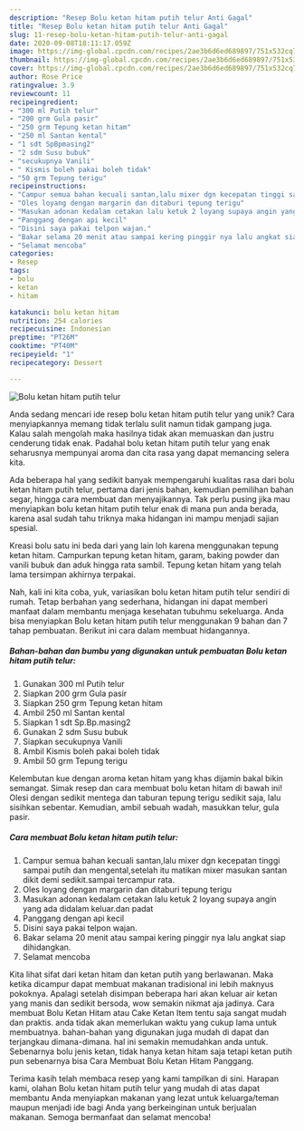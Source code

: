 ```yaml
---
description: "Resep Bolu ketan hitam putih telur Anti Gagal"
title: "Resep Bolu ketan hitam putih telur Anti Gagal"
slug: 11-resep-bolu-ketan-hitam-putih-telur-anti-gagal
date: 2020-09-08T18:11:17.059Z
image: https://img-global.cpcdn.com/recipes/2ae3b6d6ed689897/751x532cq70/bolu-ketan-hitam-putih-telur-foto-resep-utama.jpg
thumbnail: https://img-global.cpcdn.com/recipes/2ae3b6d6ed689897/751x532cq70/bolu-ketan-hitam-putih-telur-foto-resep-utama.jpg
cover: https://img-global.cpcdn.com/recipes/2ae3b6d6ed689897/751x532cq70/bolu-ketan-hitam-putih-telur-foto-resep-utama.jpg
author: Rose Price
ratingvalue: 3.9
reviewcount: 11
recipeingredient:
- "300 ml Putih telur"
- "200 grm Gula pasir"
- "250 grm Tepung ketan hitam"
- "250 ml Santan kental"
- "1 sdt SpBpmasing2"
- "2 sdm Susu bubuk"
- "secukupnya Vanili"
- " Kismis boleh pakai boleh tidak"
- "50 grm Tepung terigu"
recipeinstructions:
- "Campur semua bahan kecuali santan,lalu mixer dgn kecepatan tinggi sampai putih dan mengental,setelah itu matikan mixer masukan santan dikit demi sedikit.sampai tercampur rata."
- "Oles loyang dengan margarin dan ditaburi tepung terigu"
- "Masukan adonan kedalam cetakan lalu ketuk 2 loyang supaya angin yang ada didalam keluar.dan padat"
- "Panggang dengan api kecil"
- "Disini saya pakai telpon wajan."
- "Bakar selama 20 menit atau sampai kering pinggir nya lalu angkat siap dihidangkan."
- "Selamat mencoba"
categories:
- Resep
tags:
- bolu
- ketan
- hitam

katakunci: bolu ketan hitam 
nutrition: 254 calories
recipecuisine: Indonesian
preptime: "PT26M"
cooktime: "PT40M"
recipeyield: "1"
recipecategory: Dessert

---
```



![Bolu ketan hitam putih telur](https://img-global.cpcdn.com/recipes/2ae3b6d6ed689897/751x532cq70/bolu-ketan-hitam-putih-telur-foto-resep-utama.jpg)

Anda sedang mencari ide resep bolu ketan hitam putih telur yang unik? Cara menyiapkannya memang tidak terlalu sulit namun tidak gampang juga. Kalau salah mengolah maka hasilnya tidak akan memuaskan dan justru cenderung tidak enak. Padahal bolu ketan hitam putih telur yang enak seharusnya mempunyai aroma dan cita rasa yang dapat memancing selera kita.

Ada beberapa hal yang sedikit banyak mempengaruhi kualitas rasa dari bolu ketan hitam putih telur, pertama dari jenis bahan, kemudian pemilihan bahan segar, hingga cara membuat dan menyajikannya. Tak perlu pusing jika mau menyiapkan bolu ketan hitam putih telur enak di mana pun anda berada, karena asal sudah tahu triknya maka hidangan ini mampu menjadi sajian spesial.

Kreasi bolu satu ini beda dari yang lain loh karena menggunakan tepung ketan hitam. Campurkan tepung ketan hitam, garam, baking powder dan vanili bubuk dan aduk hingga rata sambil. Tepung ketan hitam yang telah lama tersimpan akhirnya terpakai.


Nah, kali ini kita coba, yuk, variasikan bolu ketan hitam putih telur sendiri di rumah. Tetap berbahan yang sederhana, hidangan ini dapat memberi manfaat dalam membantu menjaga kesehatan tubuhmu sekeluarga. Anda bisa menyiapkan Bolu ketan hitam putih telur menggunakan 9 bahan dan 7 tahap pembuatan. Berikut ini cara dalam membuat hidangannya.

<!--inarticleads1-->

##### Bahan-bahan dan bumbu yang digunakan untuk pembuatan Bolu ketan hitam putih telur:

1. Gunakan 300 ml Putih telur
1. Siapkan 200 grm Gula pasir
1. Siapkan 250 grm Tepung ketan hitam
1. Ambil 250 ml Santan kental
1. Siapkan 1 sdt Sp.Bp.masing2
1. Gunakan 2 sdm Susu bubuk
1. Siapkan secukupnya Vanili
1. Ambil  Kismis boleh pakai boleh tidak
1. Ambil 50 grm Tepung terigu


Kelembutan kue dengan aroma ketan hitam yang khas dijamin bakal bikin semangat. Simak resep dan cara membuat bolu ketan hitam di bawah ini! Olesi dengan sedikit mentega dan taburan tepung terigu sedikit saja, lalu sisihkan sebentar. Kemudian, ambil sebuah wadah, masukkan telur, gula pasir. 

<!--inarticleads2-->

##### Cara membuat Bolu ketan hitam putih telur:

1. Campur semua bahan kecuali santan,lalu mixer dgn kecepatan tinggi sampai putih dan mengental,setelah itu matikan mixer masukan santan dikit demi sedikit.sampai tercampur rata.
1. Oles loyang dengan margarin dan ditaburi tepung terigu
1. Masukan adonan kedalam cetakan lalu ketuk 2 loyang supaya angin yang ada didalam keluar.dan padat
1. Panggang dengan api kecil
1. Disini saya pakai telpon wajan.
1. Bakar selama 20 menit atau sampai kering pinggir nya lalu angkat siap dihidangkan.
1. Selamat mencoba


Kita lihat sifat dari ketan hitam dan ketan putih yang berlawanan. Maka ketika dicampur dapat membuat makanan tradisional ini lebih maknyus pokoknya. Apalagi setelah disimpan beberapa hari akan keluar air ketan yang manis dan sedikit bersoda, wow semakin nikmat aja jadinya. Cara membuat Bolu Ketan Hitam atau Cake Ketan Item tentu saja sangat mudah dan praktis. anda tidak akan memerlukan waktu yang cukup lama untuk membuatnya. bahan-bahan yang digunakan juga mudah di dapat dan terjangkau dimana-dimana. hal ini semakin memudahkan anda untuk. Sebenarnya bolu jenis ketan, tidak hanya ketan hitam saja tetapi ketan putih pun sebenarnya bisa Cara Membuat Bolu Ketan Hitam Panggang. 

Terima kasih telah membaca resep yang kami tampilkan di sini. Harapan kami, olahan Bolu ketan hitam putih telur yang mudah di atas dapat membantu Anda menyiapkan makanan yang lezat untuk keluarga/teman maupun menjadi ide bagi Anda yang berkeinginan untuk berjualan makanan. Semoga bermanfaat dan selamat mencoba!
